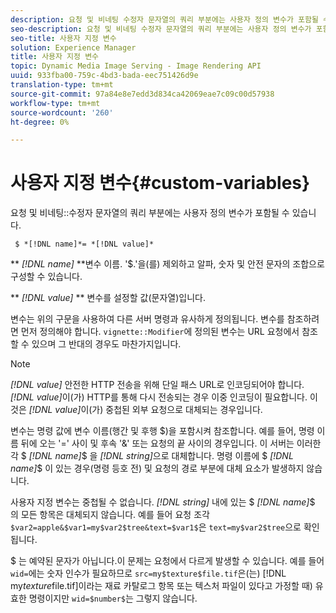 ```yaml
---
description: 요청 및 비네팅 수정자 문자열의 쿼리 부분에는 사용자 정의 변수가 포함될 수 있습니다.
seo-description: 요청 및 비네팅 수정자 문자열의 쿼리 부분에는 사용자 정의 변수가 포함될 수 있습니다.
seo-title: 사용자 지정 변수
solution: Experience Manager
title: 사용자 지정 변수
topic: Dynamic Media Image Serving - Image Rendering API
uuid: 933fba00-759c-4bd3-bada-eec751426d9e
translation-type: tm+mt
source-git-commit: 97a84e8e7edd3d834ca42069eae7c09c00d57938
workflow-type: tm+mt
source-wordcount: '260'
ht-degree: 0%

---
```



# 사용자 지정 변수{#custom-variables}

요청 및 비네팅::수정자 문자열의 쿼리 부분에는 사용자 정의 변수가 포함될 수 있습니다.

` $ *[!DNL name]*= *[!DNL value]*`

** *[!DNL name]* **변수 이름. &#39;$.&#39;을(를) 제외하고 알파, 숫자 및 안전 문자의 조합으로 구성할 수 있습니다.

** *[!DNL value]* ** 변수를 설정할 값(문자열)입니다.

변수는 위의 구문을 사용하여 다른 서버 명령과 유사하게 정의됩니다. 변수를 참조하려면 먼저 정의해야 합니다. `vignette::Modifier`에 정의된 변수는 URL 요청에서 참조할 수 있으며 그 반대의 경우도 마찬가지입니다.

>[!NOTE]
>
>*[!DNL value]* 안전한 HTTP 전송을 위해 단일 패스 URL로 인코딩되어야 합니다. *[!DNL value]*&#x200B;이(가) HTTP를 통해 다시 전송되는 경우 이중 인코딩이 필요합니다. 이것은 *[!DNL value]*&#x200B;이(가) 중첩된 외부 요청으로 대체되는 경우입니다.

변수는 명령 값에 변수 이름(행간 및 후행 $)을 포함시켜 참조합니다. 예를 들어, 명령 이름 뒤에 오는 &#39;=&#39; 사이 및 후속 &#39;&amp;&#39; 또는 요청의 끝 사이의 경우입니다. 이 서버는 이러한 각 $ *[!DNL name]*$ 을 *[!DNL string]*&#x200B;으로 대체합니다. 명령 이름에 $ *[!DNL name]*$ 이 있는 경우(명령 등호 전) 및 요청의 경로 부분에 대체 요소가 발생하지 않습니다.

사용자 지정 변수는 중첩될 수 없습니다. *[!DNL string]* 내에 있는 $ *[!DNL name]*$ 의 모든 항목은 대체되지 않습니다. 예를 들어 요청 조각 `$var2=apple&$var1=my$var2$tree&text=$var1$`은 `text=my$var2$tree`으로 확인됩니다.

$ 는 예약된 문자가 아닙니다.이 문제는 요청에서 다르게 발생할 수 있습니다. 예를 들어 `wid=`에는 숫자 인수가 필요하므로 `src=my$texture$file.tif`은(는) [!DNL my$texture$file.tif]이라는 재료 카탈로그 항목 또는 텍스처 파일이 있다고 가정할 때) 유효한 명령이지만 `wid=$number$`는 그렇지 않습니다.
